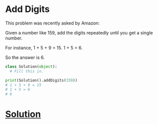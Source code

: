 # Add Digits

This problem was recently asked by Amazon:

Given a number like 159, add the digits repeatedly until you get a single number.

For instance, 1 + 5 + 9 = 15.
1 + 5 = 6.

So the answer is 6.
```python
class Solution(object):
  # Fill this in.

print(Solution().addDigits(159))
# 1 + 5 + 9 = 15
# 1 + 5 = 6
# 6
```

# [Solution](solution.md)